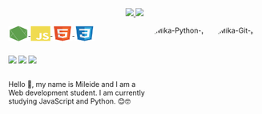 <div align="center">
  <a href="https://github.com/Mileide-Mikka">
  <img height="180em" src="https://github-readme-stats.vercel.app/api?username=Mileide-Mikka&show_icons=true&theme=onedark&include_all_commits=true&count_private=true"/>
  <img height="180em" src="https://github-readme-stats.vercel.app/api/top-langs/?username=Mileide-Mikka&layout=compact&langs_count=7&theme=onedark"/>
</div>

  <div style="display: inline_block"><br>
    <img align="center" alt="Mikka-Node-JS" height="30" width="40" src="https://raw.githubusercontent.com/devicons/devicon/master/icons/nodejs/nodejs-plain.svg">
  <img align="center" alt="Mikka-Js" height="30" width="40" src="https://raw.githubusercontent.com/devicons/devicon/master/icons/javascript/javascript-plain.svg">
  <img align="center" alt="Mikka-HTML" height="30" width="40" src="https://raw.githubusercontent.com/devicons/devicon/master/icons/html5/html5-original.svg">
  <img align="center" alt="Mikka-CSS" height="30" width="40" src="https://raw.githubusercontent.com/devicons/devicon/master/icons/css3/css3-original.svg">
  <img align="right" alt="Mika-Git-pic" height="150" style="border-radius:50px;" src="https://media.giphy.com/media/NlDbMQMsLo5b14zy0s/giphy.gif">
  <img align="right" alt="Mika-Python-pic" height="150" style="border-radius:50px;" src="file:///Users/mileidesilva/Downloads/python-svgrepo-com.svg">
</div>
  
  ##
  
  <div>
      <a href="https://www.instagram.com/mikasa_mileide/" target="_blank"><img src="https://img.shields.io/badge/-Instagram-%23E4405F?style=for-the-badge&logo=instagram&logoColor=white" target="_blank"></a> 
  <a href="https://www.linkedin.com/in/mileide-silva-de-arruda/" target="_blank"><img src="https://img.shields.io/badge/-LinkedIn-%230077B5?style=for-the-badge&logo=linkedin&logoColor=white" target="_blank"></a>
      <a href="https://www.instagram.com/nerd.dev_girl/" target="_blank"><img src="https://img.shields.io/badge/-Instagram-%23E4405F?style=for-the-badge&logo=instagram&logoColor=white" target="_blank"></a> 
 </div>
  
  ##
  
  Hello 👋, my name is Mileide and I am a Web development student. I am currently studying JavaScript and Python. 😊🤓
